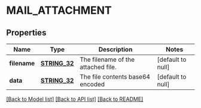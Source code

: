 # MAIL_ATTACHMENT

## Properties
Name | Type | Description | Notes
------------ | ------------- | ------------- | -------------
**filename** | [**STRING_32**](STRING_32.md) | The filename of the attached file. | [default to null]
**data** | [**STRING_32**](STRING_32.md) | The file contents base64 encoded | [default to null]

[[Back to Model list]](../README.md#documentation-for-models) [[Back to API list]](../README.md#documentation-for-api-endpoints) [[Back to README]](../README.md)



